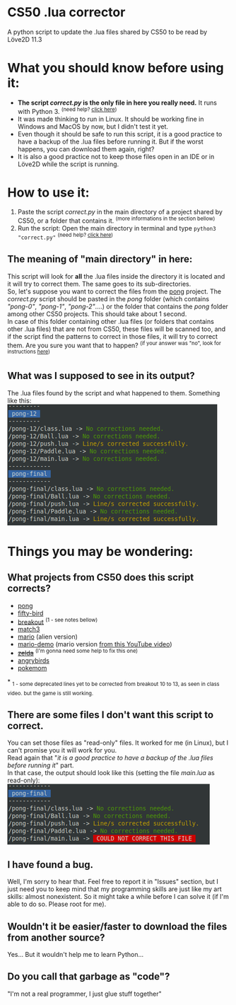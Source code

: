 # CS50 .lua corrector
A python script to update the .lua files shared by CS50 to be read by Löve2D 11.3

# What you should know before using it:
* **The script *correct.py* is the only file in here you really need.** It runs with Python 3. <sup>(need help? [click here](https://realpython.com/installing-python/))</sup>
* It was made thinking to run in Linux. It should be working fine in Windows and MacOS by now, but I didn't test it yet.
* Even though it should be safe to run this script, it is a good practice to have a backup of the .lua files before running it. But if the worst happens, you can download them again, right?
* It is also a good practice not to keep those files open in an IDE or in Löve2D while the script is running.

# How to use it:
1. Paste the script *correct.py* in the main directory of a project shared by CS50, or a folder that contains it. <sup>(more informations in the section bellow)</sup>
2. Run the script: Open the main directory in terminal and type `python3 "correct.py"` <sup> (need help? [click here](https://realpython.com/interacting-with-python/#running-a-python-script-from-the-command-line)) </sup>

## The meaning of "main directory" in here:
This script will look for **all** the .lua files inside the directory it is located and it will try to correct them. The same goes to its sub-directories.  
So, let's suppose you want to correct the files from the [pong](https://github.com/games50/pong) project. The *correct.py* script should be pasted in the *pong* folder (which contains *"pong-0"*, *"pong-1"*, *"pong-2"*....) or the folder that contains the *pong* folder among other CS50 projects. This should take about 1 second.  
In case of this folder containing other .lua files (or folders that contains other .lua files) that are not from CS50, these files will be scanned too, and if the script find the patterns to correct in those files, it will try to correct them. Are you sure you want that to happen? <sup>(if your answer was "no", look for instructions [here](https://github.com/LyimeS/CS50_.lua_corrector/tree/pokemom#there-are-some-files-i-dont-want-this-script-to-correct/))</sup>

## What was I supposed to see in its output?
The .lua files found by the script and what happened to them. Something like this:  
![correcting the pong project](output_sample.png)

# Things you may be wondering:
## What projects from CS50 does this script corrects?
* [pong](https://github.com/games50/pong)
* [fifty-bird](https://github.com/games50/fifty-bird)
* [breakout](https://github.com/games50/breakout) <sup>(1 - see notes bellow)</sup>
* [match3](https://github.com/games50/match3)
* [mario](https://github.com/games50/mario) (alien version)
* [mario-demo](https://github.com/cs50/mario-demo) (mario version [from this YouTube video](https://www.youtube.com/watch?v=3k4CMAaNCuk))
* ~~[zelda](https://github.com/games50/zelda)~~ <sup>(I'm gonna need some help to fix this one)</sup>
* [angrybirds](https://github.com/games50/angrybirds)
* [pokemom](https://github.com/games50/pokemon)

\* <sub>1 - some deprecated lines yet to be corrected from breakout 10 to 13, as seen in class video. but the game is still working.</sub>  

## There are some files I don't want this script to correct.
You can set those files as "read-only" files. It worked for me (in Linux), but I can't promise you it will work for you.  
Read again that "*it is a good practice to have a backup of the .lua files before running it*" part.  
In that case, the output should look like this (setting the file *main.lua* as read-only):
![main.lua in Read-Only mode](read-only.png)

## I have found a bug.
Well, I'm sorry to hear that. Feel free to report it in "Issues" section, but I just need you to keep mind that my programming skills are just like my art skills: almost nonexistent. So it might take a while before I can solve it (if I'm able to do so. Please root for me).

## Wouldn't it be easier/faster to download the files from another source?
Yes... But it wouldn't help me to learn Python...

## Do you call that garbage as "code"?
"I'm not a real programmer, I just glue stuff together"
